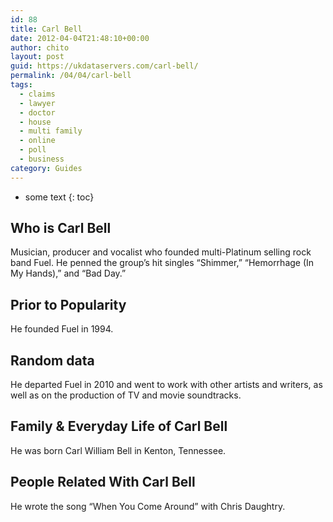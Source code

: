 ```yaml
---
id: 88
title: Carl Bell
date: 2012-04-04T21:48:10+00:00
author: chito
layout: post
guid: https://ukdataservers.com/carl-bell/
permalink: /04/04/carl-bell
tags:
  - claims
  - lawyer
  - doctor
  - house
  - multi family
  - online
  - poll
  - business
category: Guides
---
```


* some text
{: toc}


## Who is  Carl Bell
                  
                  
                  
Musician, producer and vocalist who founded multi-Platinum selling rock band Fuel. He penned the group&#8217;s hit singles &#8220;Shimmer,&#8221; &#8220;Hemorrhage (In My Hands),&#8221; and &#8220;Bad Day.&#8221; 
                  
                
                
                
## Prior to Popularity 
                  
                  
                  
He founded Fuel in 1994.
                  
                
                
                
## Random data 
                  
                  
                  
He departed Fuel in 2010 and went to work with other artists and writers, as well as on the production of TV and movie soundtracks.
                  
                
                
                
## Family & Everyday Life of Carl Bell
                  
                  
                  
He was born Carl William Bell in Kenton, Tennessee.
                  
                
                
                
## People Related With  Carl Bell
                  
                  
                  
He wrote the song &#8220;When You Come Around&#8221; with Chris Daughtry.
                  
                
              
            
          
          
          
    
    
  
